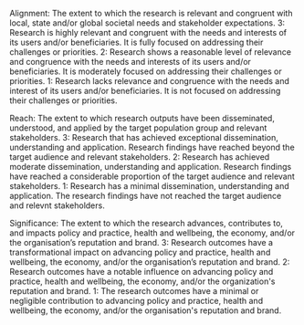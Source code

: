 Alignment: The extent to which the research is relevant and congruent with local, state and/or global societal needs and stakeholder expectations.
3: Research is highly relevant and congruent with the needs and interests of its users and/or beneficiaries. It is fully focused on addressing their challenges or priorities.
2: Research shows a reasonable level of relevance and congruence with the needs and interests of its users and/or beneficiaries. It is moderately focused on addressing their challenges or priorities.
1: Research lacks relevance and congruence with the needs and interest of its users and/or beneficiaries. It is not focused on addressing their challenges or priorities.

Reach: The extent to which research outputs have been disseminated, understood, and applied by the target population group and relevant stakeholders.
3: Research that has achieved exceptional dissemination, understanding and application. Research findings have reached beyond the target audience and relevant stakeholders.
2: Research has achieved moderate dissemination, understanding and application. Research findings have reached a considerable proportion of the target audience and relevant stakeholders.
1: Research has a minimal dissemination, understanding and application. The research findings have not reached the target audience and relevnt stakeholders.

Significance: The extent to which the research advances, contributes to, and impacts policy and practice, health and wellbeing, the economy, and/or the organisation’s reputation and brand.
3: Research outcomes have a transformational impact on advancing policy and practice, health and wellbeing, the economy, and/or the organisation’s reputation and brand.
2: Research outcomes have a notable influence on advancing policy and practice, health and wellbeing, the economy, and/or the organization's reputation and brand.
1: The research outcomes have a minimal or negligible contribution to advancing policy and practice, health and wellbeing, the economy, and/or the organisation's reputation and brand.